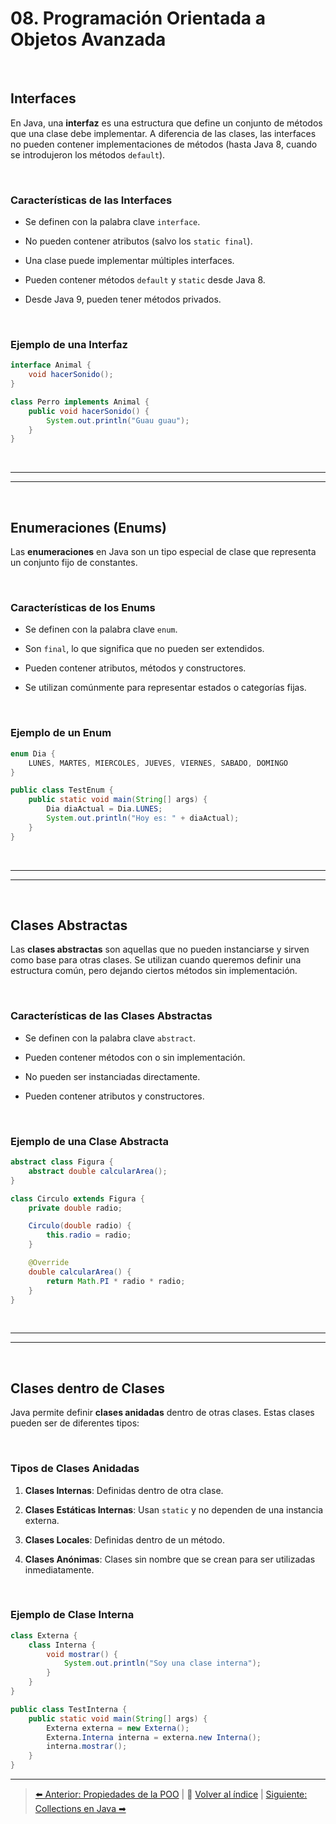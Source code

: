# 08. Programación Orientada a Objetos Avanzada

<br>

## Interfaces

En Java, una **interfaz** es una estructura que define un conjunto de métodos que una clase debe implementar. A diferencia de las clases, las interfaces no pueden contener implementaciones de métodos (hasta Java 8, cuando se introdujeron los métodos `default`).

<br>

### Características de las Interfaces

- Se definen con la palabra clave `interface`.
  
- No pueden contener atributos (salvo los `static final`).
  
- Una clase puede implementar múltiples interfaces.
  
- Pueden contener métodos `default` y `static` desde Java 8.
  
- Desde Java 9, pueden tener métodos privados.

<br>

### Ejemplo de una Interfaz

```java
interface Animal {
    void hacerSonido();
}

class Perro implements Animal {
    public void hacerSonido() {
        System.out.println("Guau guau");
    }
}
```

<br>

---
---

<br>

## Enumeraciones (Enums)

Las **enumeraciones** en Java son un tipo especial de clase que representa un conjunto fijo de constantes.

<br>

### Características de los Enums

- Se definen con la palabra clave `enum`.
  
- Son `final`, lo que significa que no pueden ser extendidos.
  
- Pueden contener atributos, métodos y constructores.
  
- Se utilizan comúnmente para representar estados o categorías fijas.

<br>

### Ejemplo de un Enum

```java
enum Dia {
    LUNES, MARTES, MIERCOLES, JUEVES, VIERNES, SABADO, DOMINGO
}

public class TestEnum {
    public static void main(String[] args) {
        Dia diaActual = Dia.LUNES;
        System.out.println("Hoy es: " + diaActual);
    }
}
```

<br>

---
---

<br>

## Clases Abstractas

Las **clases abstractas** son aquellas que no pueden instanciarse y sirven como base para otras clases. Se utilizan cuando queremos definir una estructura común, pero dejando ciertos métodos sin implementación.

<br>

### Características de las Clases Abstractas

- Se definen con la palabra clave `abstract`.
  
- Pueden contener métodos con o sin implementación.
  
- No pueden ser instanciadas directamente.
  
- Pueden contener atributos y constructores.
  
<br>

### Ejemplo de una Clase Abstracta

```java
abstract class Figura {
    abstract double calcularArea();
}

class Circulo extends Figura {
    private double radio;

    Circulo(double radio) {
        this.radio = radio;
    }

    @Override
    double calcularArea() {
        return Math.PI * radio * radio;
    }
}
```

<br>

---
---

<br>

## Clases dentro de Clases

Java permite definir **clases anidadas** dentro de otras clases. Estas clases pueden ser de diferentes tipos:

<br>

### Tipos de Clases Anidadas

1. **Clases Internas**: Definidas dentro de otra clase.
   
2. **Clases Estáticas Internas**: Usan `static` y no dependen de una instancia externa.
   
3. **Clases Locales**: Definidas dentro de un método.
   
4. **Clases Anónimas**: Clases sin nombre que se crean para ser utilizadas inmediatamente.

<br>

### Ejemplo de Clase Interna

```java
class Externa {
    class Interna {
        void mostrar() {
            System.out.println("Soy una clase interna");
        }
    }
}

public class TestInterna {
    public static void main(String[] args) {
        Externa externa = new Externa();
        Externa.Interna interna = externa.new Interna();
        interna.mostrar();
    }
}
```

---
> [⬅️ Anterior: Propiedades de la POO](07-propiedades-de-la-POO.md) | 📂 [Volver al índice](./README.md) | [Siguiente: Collections en Java ➡](09-collections-en-java.md)
